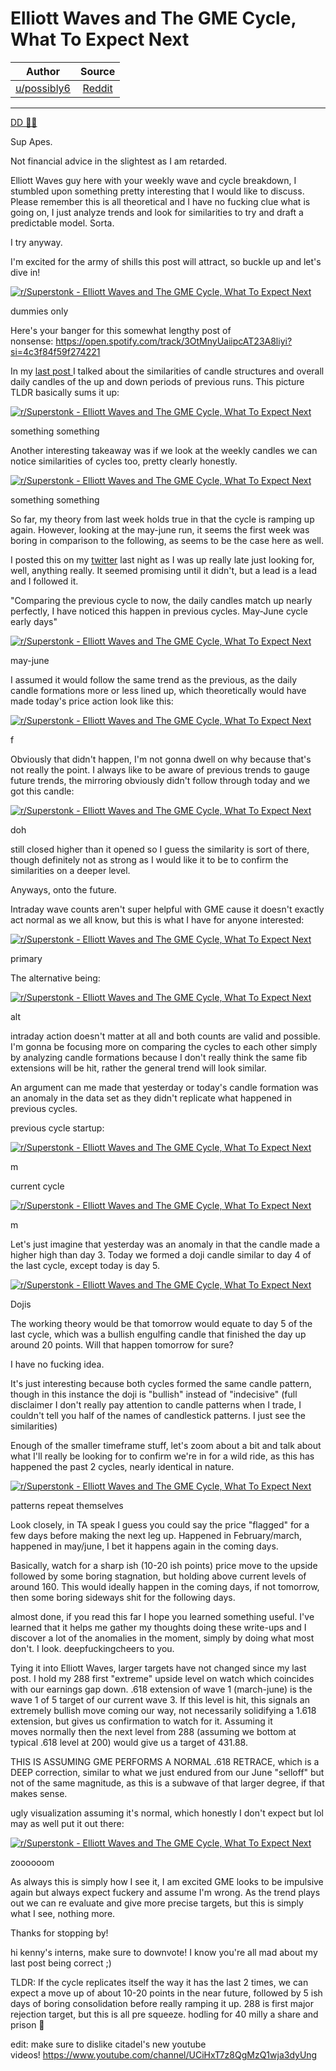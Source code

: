 Elliott Waves and The GME Cycle, What To Expect Next
====================================================

| Author       | Source       | 
| :-------------: |:-------------:|
|  [u/possibly6](https://www.reddit.com/user/possibly6/) | [Reddit](https://www.reddit.com/r/Superstonk/comments/p2nxcn/elliott_waves_and_the_gme_cycle_what_to_expect/) | 

---

[DD 👨‍🔬](https://www.reddit.com/r/Superstonk/search?q=flair_name%3A%22DD%20%F0%9F%91%A8%E2%80%8D%F0%9F%94%AC%22&restrict_sr=1)

Sup Apes.

Not financial advice in the slightest as I am retarded.

Elliott Waves guy here with your weekly wave and cycle breakdown, I stumbled upon something pretty interesting that I would like to discuss. Please remember this is all theoretical and I have no fucking clue what is going on, I just analyze trends and look for similarities to try and draft a predictable model. Sorta.

I try anyway.

I'm excited for the army of shills this post will attract, so buckle up and let's dive in!

[![r/Superstonk - Elliott Waves and The GME Cycle, What To Expect Next](https://preview.redd.it/73bg6a8k2tg71.png?width=1280&format=png&auto=webp&s=790788fcc33297fdf551ca19d27433076a13aec5)](https://preview.redd.it/73bg6a8k2tg71.png?width=1280&format=png&auto=webp&s=790788fcc33297fdf551ca19d27433076a13aec5)

dummies only

Here's your banger for this somewhat lengthy post of nonsense: <https://open.spotify.com/track/3OtMnyUaiipcAT23A8liyi?si=4c3f84f59f274221>

In my [last post ](https://www.reddit.com/r/Superstonk/comments/oxga1k/i_figured_it_out_the_simplest_answer_is_usually/?utm_source=share&utm_medium=web2x&context=3)I talked about the similarities of candle structures and overall daily candles of the up and down periods of previous runs. This picture TLDR basically sums it up:

[![r/Superstonk - Elliott Waves and The GME Cycle, What To Expect Next](https://preview.redd.it/78i4k4w8vsg71.png?width=2186&format=png&auto=webp&s=f60e3e26749a9bc8f373cb98ac98c1ad210e98df)](https://preview.redd.it/78i4k4w8vsg71.png?width=2186&format=png&auto=webp&s=f60e3e26749a9bc8f373cb98ac98c1ad210e98df)

something something

Another interesting takeaway was if we look at the weekly candles we can notice similarities of cycles too, pretty clearly honestly.

[![r/Superstonk - Elliott Waves and The GME Cycle, What To Expect Next](https://preview.redd.it/zmykqs1nvsg71.png?width=2530&format=png&auto=webp&s=a9885dd51c043dbe37e80aaa1afe3499d639c937)](https://preview.redd.it/zmykqs1nvsg71.png?width=2530&format=png&auto=webp&s=a9885dd51c043dbe37e80aaa1afe3499d639c937)

something something

So far, my theory from last week holds true in that the cycle is ramping up again. However, looking at the may-june run, it seems the first week was boring in comparison to the following, as seems to be the case here as well.

I posted this on my [twitter](https://twitter.com/gavinmayreal) last night as I was up really late just looking for, well, anything really. It seemed promising until it didn't, but a lead is a lead and I followed it.

"Comparing the previous cycle to now, the daily candles match up nearly perfectly, I have noticed this happen in previous cycles. May-June cycle early days"

[![r/Superstonk - Elliott Waves and The GME Cycle, What To Expect Next](https://preview.redd.it/iqd61qccwsg71.png?width=830&format=png&auto=webp&s=6b3520c2d2cd65e3f0087df8e8337a32e3317b38)](https://preview.redd.it/iqd61qccwsg71.png?width=830&format=png&auto=webp&s=6b3520c2d2cd65e3f0087df8e8337a32e3317b38)

may-june

I assumed it would follow the same trend as the previous, as the daily candle formations more or less lined up, which theoretically would have made today's price action look like this:

[![r/Superstonk - Elliott Waves and The GME Cycle, What To Expect Next](https://preview.redd.it/zcc6b61iwsg71.png?width=1184&format=png&auto=webp&s=0bbc2add9ed0e12554b60d1e5d01fdcd11bab345)](https://preview.redd.it/zcc6b61iwsg71.png?width=1184&format=png&auto=webp&s=0bbc2add9ed0e12554b60d1e5d01fdcd11bab345)

f

Obviously that didn't happen, I'm not gonna dwell on why because that's not really the point. I always like to be aware of previous trends to gauge future trends, the mirroring obviously didn't follow through today and we got this candle:

[![r/Superstonk - Elliott Waves and The GME Cycle, What To Expect Next](https://preview.redd.it/e8rrk10twsg71.png?width=162&format=png&auto=webp&s=1870c6529f0a77218f17f107b6353d8d45d43fd2)](https://preview.redd.it/e8rrk10twsg71.png?width=162&format=png&auto=webp&s=1870c6529f0a77218f17f107b6353d8d45d43fd2)

doh

still closed higher than it opened so I guess the similarity is sort of there, though definitely not as strong as I would like it to be to confirm the similarities on a deeper level.

Anyways, onto the future.

Intraday wave counts aren't super helpful with GME cause it doesn't exactly act normal as we all know, but this is what I have for anyone interested:

[![r/Superstonk - Elliott Waves and The GME Cycle, What To Expect Next](https://preview.redd.it/6o45nb4dxsg71.png?width=1648&format=png&auto=webp&s=b4d888b3b57a931eca358bf792a1e4684c96e187)](https://preview.redd.it/6o45nb4dxsg71.png?width=1648&format=png&auto=webp&s=b4d888b3b57a931eca358bf792a1e4684c96e187)

primary

The alternative being:

[![r/Superstonk - Elliott Waves and The GME Cycle, What To Expect Next](https://preview.redd.it/jua9k6dsxsg71.png?width=1930&format=png&auto=webp&s=c84c10c17ec2546e582527ead032303ee80a8078)](https://preview.redd.it/jua9k6dsxsg71.png?width=1930&format=png&auto=webp&s=c84c10c17ec2546e582527ead032303ee80a8078)

alt

intraday action doesn't matter at all and both counts are valid and possible. I'm gonna be focusing more on comparing the cycles to each other simply by analyzing candle formations because I don't really think the same fib extensions will be hit, rather the general trend will look similar.

An argument can me made that yesterday or today's candle formation was an anomaly in the data set as they didn't replicate what happened in previous cycles.

previous cycle startup:

[![r/Superstonk - Elliott Waves and The GME Cycle, What To Expect Next](https://preview.redd.it/ux9nvztnysg71.png?width=614&format=png&auto=webp&s=b12445311f4ad798c69e8794c507e6356d92ebc0)](https://preview.redd.it/ux9nvztnysg71.png?width=614&format=png&auto=webp&s=b12445311f4ad798c69e8794c507e6356d92ebc0)

m

current cycle

[![r/Superstonk - Elliott Waves and The GME Cycle, What To Expect Next](https://preview.redd.it/xnx87g3qysg71.png?width=444&format=png&auto=webp&s=da78e448d66ab29db7403dd3247fe00dc3a7aaf6)](https://preview.redd.it/xnx87g3qysg71.png?width=444&format=png&auto=webp&s=da78e448d66ab29db7403dd3247fe00dc3a7aaf6)

m

Let's just imagine that yesterday was an anomaly in that the candle made a higher high than day 3. Today we formed a doji candle similar to day 4 of the last cycle, except today is day 5.

[![r/Superstonk - Elliott Waves and The GME Cycle, What To Expect Next](https://preview.redd.it/0k2e2hmyysg71.png?width=550&format=png&auto=webp&s=771ce3f2f81ea6a0fd8a44f71e7a21fd14d0220e)](https://preview.redd.it/0k2e2hmyysg71.png?width=550&format=png&auto=webp&s=771ce3f2f81ea6a0fd8a44f71e7a21fd14d0220e)

Dojis

The working theory would be that tomorrow would equate to day 5 of the last cycle, which was a bullish engulfing candle that finished the day up around 20 points. Will that happen tomorrow for sure?

I have no fucking idea.

It's just interesting because both cycles formed the same candle pattern, though in this instance the doji is "bullish" instead of "indecisive" (full disclaimer I don't really pay attention to candle patterns when I trade, I couldn't tell you half of the names of candlestick patterns. I just see the similarities)

Enough of the smaller timeframe stuff, let's zoom about a bit and talk about what I'll really be looking for to confirm we're in for a wild ride, as this has happened the past 2 cycles, nearly identical in nature.

[![r/Superstonk - Elliott Waves and The GME Cycle, What To Expect Next](https://preview.redd.it/jq528fb30tg71.png?width=2794&format=png&auto=webp&s=5d4400e375d99755901328d3d76c61c9b99527f1)](https://preview.redd.it/jq528fb30tg71.png?width=2794&format=png&auto=webp&s=5d4400e375d99755901328d3d76c61c9b99527f1)

patterns repeat themselves

Look closely, in TA speak I guess you could say the price "flagged" for a few days before making the next leg up. Happened in February/march, happened in may/june, I bet it happens again in the coming days.

Basically, watch for a sharp ish (10-20 ish points) price move to the upside followed by some boring stagnation, but holding above current levels of around 160. This would ideally happen in the coming days, if not tomorrow, then some boring sideways shit for the following days.

almost done, if you read this far I hope you learned something useful. I've learned that it helps me gather my thoughts doing these write-ups and I discover a lot of the anomalies in the moment, simply by doing what most don't. I look. deepfuckingcheers to you.

Tying it into Elliott Waves, larger targets have not changed since my last post. I hold my 288 first "extreme" upside level on watch which coincides with our earnings gap down. .618 extension of wave 1 (march-june) is the wave 1 of 5 target of our current wave 3. If this level is hit, this signals an extremely bullish move coming our way, not necessarily solidifying a 1.618 extension, but gives us confirmation to watch for it. Assuming it moves normally then the next level from 288 (assuming we bottom at typical .618 level at 200) would give us a target of 431.88.

THIS IS ASSUMING GME PERFORMS A NORMAL .618 RETRACE, which is a DEEP correction, similar to what we just endured from our June "selloff" but not of the same magnitude, as this is a subwave of that larger degree, if that makes sense.

ugly visualization assuming it's normal, which honestly I don't expect but lol may as well put it out there:

[![r/Superstonk - Elliott Waves and The GME Cycle, What To Expect Next](https://preview.redd.it/3gksa55v1tg71.png?width=1972&format=png&auto=webp&s=5c26155dc995e6b0fcefc5728ac59cafdbde29e0)](https://preview.redd.it/3gksa55v1tg71.png?width=1972&format=png&auto=webp&s=5c26155dc995e6b0fcefc5728ac59cafdbde29e0)

zoooooom

As always this is simply how I see it, I am excited GME looks to be impulsive again but always expect fuckery and assume I'm wrong. As the trend plays out we can re evaluate and give more precise targets, but this is simply what I see, nothing more.

Thanks for stopping by!

hi kenny's interns, make sure to downvote! I know you're all mad about my last post being correct ;)

TLDR: If the cycle replicates itself the way it has the last 2 times, we can expect a move up of about 10-20 points in the near future, followed by 5 ish days of boring consolidation before really ramping it up. 288 is first major rejection target, but this is all pre squeeze. hodling for 40 milly a share and prison 🚀

edit: make sure to dislike citadel's new youtube videos! <https://www.youtube.com/channel/UCiHxT7z8QgMzQ1wja3dyUng>
